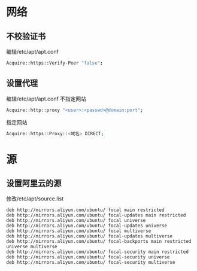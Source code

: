 # 网络

## 不校验证书
编辑/etc/apt/apt.conf
``` bash
Acquire::https::Verify-Peer "false";
```

## 设置代理
编辑/etc/apt/apt.conf
不指定网站
``` bash
Acquire::http::proxy "<user>:<passwd>@domain:port";
```
指定网站
``` bash
Acquire::https::Proxy::<域名> DIRECT;
```

# 源

## 设置阿里云的源
修改/etc/apt/source.list
```
deb http://mirrors.aliyun.com/ubuntu/ focal main restricted
deb http://mirrors.aliyun.com/ubuntu/ focal-updates main restricted
deb http://mirrors.aliyun.com/ubuntu/ focal universe
deb http://mirrors.aliyun.com/ubuntu/ focal-updates universe
deb http://mirrors.aliyun.com/ubuntu/ focal multiverse
deb http://mirrors.aliyun.com/ubuntu/ focal-updates multiverse
deb http://mirrors.aliyun.com/ubuntu/ focal-backports main restricted universe multiverse
deb http://mirrors.aliyun.com/ubuntu/ focal-security main restricted
deb http://mirrors.aliyun.com/ubuntu/ focal-security universe
deb http://mirrors.aliyun.com/ubuntu/ focal-security multiverse
```
